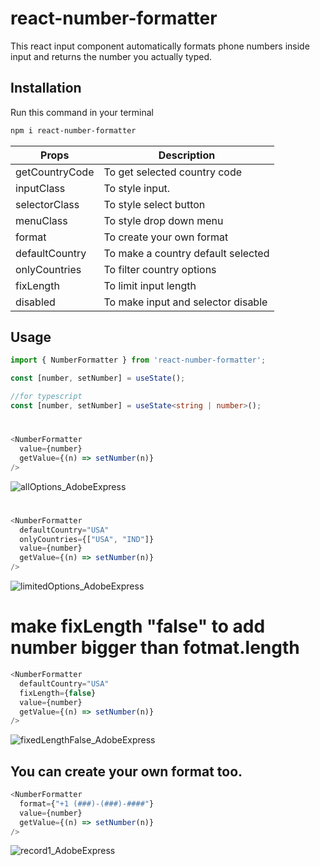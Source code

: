 # react-number-formatter
This react input component automatically formats phone numbers inside input and returns the number you actually typed.

## Installation

Run this command in your terminal

```bash
npm i react-number-formatter
```


| Props | Description |
| --- | --- |
| getCountryCode | To get selected country code |
| inputClass | To style input. |
| selectorClass | To style select button |
| menuClass | To style drop down menu |
| format | To create your own format |
| defaultCountry | To make a country default selected |
| onlyCountries | To filter country options |
| fixLength | To limit input length |
| disabled | To make input and selector disable|


## Usage

```typescript
import { NumberFormatter } from 'react-number-formatter';
```

```javascript
const [number, setNumber] = useState();
```
```typescript
//for typescript
const [number, setNumber] = useState<string | number>();
```



#
```typescript
<NumberFormatter
  value={number}
  getValue={(n) => setNumber(n)}
/> 
```
![allOptions_AdobeExpress](https://user-images.githubusercontent.com/83122437/216813721-b3558a83-441d-412d-ad02-9830f067fa68.gif)




#
```typescript
<NumberFormatter
  defaultCountry="USA" 
  onlyCountries={["USA", "IND"]}
  value={number}
  getValue={(n) => setNumber(n)}
/> 
```
![limitedOptions_AdobeExpress](https://user-images.githubusercontent.com/83122437/216813737-fd559373-e3bd-4b57-8d3e-988e22638ea8.gif)




# make fixLength "false" to add number bigger than fotmat.length
```typescript
<NumberFormatter
  defaultCountry="USA"
  fixLength={false}
  value={number}
  getValue={(n) => setNumber(n)}
/> 
```
![fixedLengthFalse_AdobeExpress](https://user-images.githubusercontent.com/83122437/216813752-93ed1a96-f525-4331-b017-aee05c635ae5.gif)




## You can create your own format too. 
```typescript
<NumberFormatter
  format={"+1 (###)-(###)-####"}
  value={number}
  getValue={(n) => setNumber(n)}
/> 
```
![record1_AdobeExpress](https://user-images.githubusercontent.com/83122437/216813761-4b559a1b-1420-4eb8-9a71-1598cb3bf8a1.gif)


